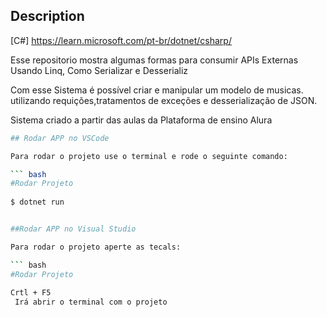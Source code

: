 ﻿## Description
[C#] https://learn.microsoft.com/pt-br/dotnet/csharp/ 


Esse repositorio mostra algumas formas para consumir APIs Externas Usando Linq, Como Serializar e Desserializ

Com esse Sistema é possível criar e manipular um modelo de musicas. utilizando requições,tratamentos de exceções e desserialização de JSON.

Sistema criado a partir das aulas da Plataforma de ensino Alura

```bash
## Rodar APP no VSCode

Para rodar o projeto use o terminal e rode o seguinte comando:

``` bash
#Rodar Projeto
 
$ dotnet run


##Rodar APP no Visual Studio

Para rodar o projeto aperte as tecals:

``` bash
#Rodar Projeto
 
Crtl + F5
 Irá abrir o terminal com o projeto

